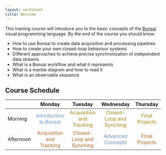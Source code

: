 ```yaml
---
layout: worksheet
title: Welcome
---
```


This training course will introduce you to the basic concepts of the [Bonsai](http://bonsai-rx.org/) visual programming language. By the end of the course you should know:

* How to use Bonsai to create data acquisition and processing pipelines
* How to create your own closed-loop behaviour systems
* Different approaches to achieve precise synchronization of independent data streams
* What is a Bonsai workflow and what it represents
* What is a marble diagram and how to read it
* What is an observable sequence

## Course Schedule

<table class="markdown-body">
    <thead>
        <tr>
            <th></th>
            <th>Monday</th>
            <th>Tuesday</th>
            <th>Wednesday</th>
            <th>Thursday</th>
        </tr>
    </thead>
    <tbody>
        <tr>
            <td>Morning</td>
            <td style="color:cornflowerblue" align="center">Introduction to Bonsai</td>
            <td style="color:darkgoldenrod" align="center">Acquisition and Tracking</td>
            <td style="color:darkgoldenrod" align="center">Closed-Loop and Synching</td>
            <td style="color:darkgoldenrod" align="center">Final Projects</td>
        </tr>
        <tr>
            <td>Afternoon</td>
            <td style="color:chocolate" align="center">Acquisition and Tracking</td>
            <td style="color:chocolate" align="center">Closed-Loop and Synching</td>
            <td style="color:cornflowerblue" align="center">Advanced Concepts</td>
            <td style="color:chocolate" align="center">Final Projects</td>
        </tr>
    </tbody>
</table>